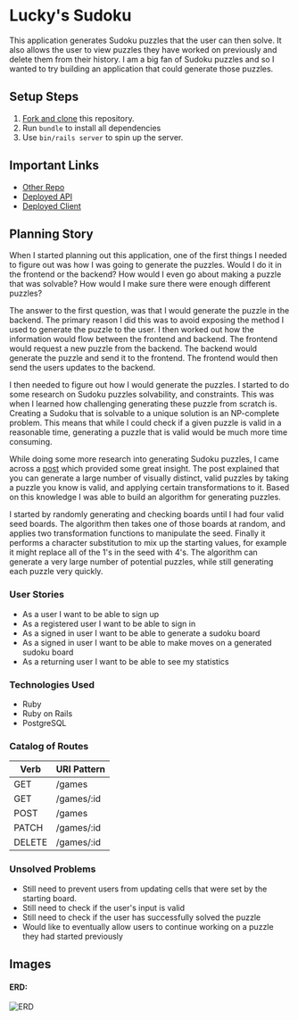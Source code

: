 # Lucky's Sudoku

This application generates Sudoku puzzles that the user can then solve. It also
allows the user to view puzzles they have worked on previously and delete them
from their history. I am a big fan of Sudoku puzzles and so I wanted to try
building an application that could generate those puzzles.

## Setup Steps

1. [Fork and clone](https://github.com/luckyswims/sudoku-api) this repository.
2. Run `bundle` to install all dependencies
3. Use `bin/rails server` to spin up the server.

## Important Links

- [Other Repo](https://github.com/luckyswims/sudoku-client)
- [Deployed API](https://luckyswims-sudoku.herokuapp.com/)
- [Deployed Client](https://luckyswims.github.io/sudoku-client/#/)

## Planning Story

When I started planning out this application, one of the first things I needed
to figure out was how I was going to generate the puzzles. Would I do it in the
frontend or the backend? How would I even go about making a puzzle that was
solvable? How would I make sure there were enough different puzzles?  

The answer to the first question, was that I would generate the puzzle in the
backend. The primary reason I did this was to avoid exposing the method I used
to generate the puzzle to the user. I then worked out how the information would
flow between the frontend and backend. The frontend would request a new puzzle
from the backend. The backend would generate the puzzle and send it to the
frontend. The frontend would then send the users updates to the backend.  

I then needed to figure out how I would generate the puzzles. I started to do
some research on Sudoku puzzles solvability, and constraints. This was when I
learned how challenging generating these puzzle from scratch is. Creating a
Sudoku that is solvable to a unique solution is an NP-complete problem. This
means that while I could check if a given puzzle is valid in a reasonable time,
generating a puzzle that is valid would be much more time consuming.  

While doing some more research into generating Sudoku puzzles, I came across a
[post][1] which provided some great insight. The post explained that you can
generate a large number of visually distinct, valid puzzles by taking a puzzle
you know is valid, and applying certain transformations to it. Based on this
knowledge I was able to build an algorithm for generating puzzles.  

I started by randomly generating and checking boards until I had four valid
seed boards. The algorithm then takes one of those boards at random, and applies
two transformation functions to manipulate the seed. Finally it performs a
character substitution to mix up the starting values, for example it might
replace all of the 1's in the seed with 4's. The algorithm can generate a very
large number of potential puzzles, while still generating each puzzle very quickly.

### User Stories

- As a user I want to be able to sign up  
- As a registered user I want to be able to sign in  
- As a signed in user I want to be able to generate a sudoku board  
- As a signed in user I want to be able to make moves on a generated sudoku board  
- As a returning user I want to be able to see my statistics  

### Technologies Used

- Ruby  
- Ruby on Rails  
- PostgreSQL  

### Catalog of Routes

Verb         |	URI Pattern
------------ | -------------
GET | /games
GET | /games/:id
POST | /games
PATCH | /games/:id
DELETE | /games/:id

### Unsolved Problems

- Still need to prevent users from updating cells that were set by the starting board.
- Still need to check if the user's input is valid
- Still need to check if the user has successfully solved the puzzle
- Would like to eventually allow users to continue working on a puzzle they had started previously

## Images

#### ERD:
![ERD](./data/Sudoku-MVP-ERD)

[1]: https://gamedev.stackexchange.com/questions/56149/how-can-i-generate-sudoku-puzzles
